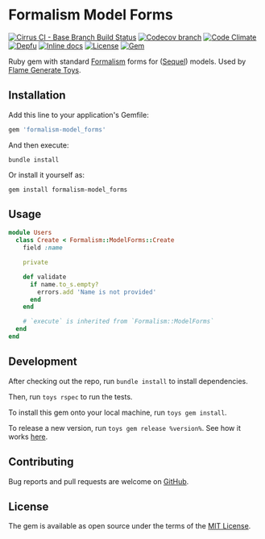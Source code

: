 # Formalism Model Forms

[![Cirrus CI - Base Branch Build Status](https://img.shields.io/cirrus/github/AlexWayfer/formalism-model_forms?style=flat-square)](https://cirrus-ci.com/github/AlexWayfer/formalism-model_forms)
[![Codecov branch](https://img.shields.io/codecov/c/github/AlexWayfer/formalism-model_forms/master.svg?style=flat-square)](https://codecov.io/gh/AlexWayfer/formalism-model_forms)
[![Code Climate](https://img.shields.io/codeclimate/maintainability/AlexWayfer/formalism-model_forms.svg?style=flat-square)](https://codeclimate.com/github/AlexWayfer/formalism-model_forms)
[![Depfu](https://img.shields.io/depfu/AlexWayfer/benchmark_toys?style=flat-square)](https://depfu.com/repos/github/AlexWayfer/formalism-model_forms)
[![Inline docs](https://inch-ci.org/github/AlexWayfer/formalism-model_forms.svg?branch=master)](https://inch-ci.org/github/AlexWayfer/formalism-model_forms)
[![License](https://img.shields.io/github/license/AlexWayfer/formalism-model_forms.svg?style=flat-square)](LICENSE.txt)
[![Gem](https://img.shields.io/gem/v/formalism-model_forms.svg?style=flat-square)](https://rubygems.org/gems/formalism-model_forms)

Ruby gem with standard [Formalism](https://github.com/AlexWayfer/formalism) forms
for ([Sequel](https://sequel.jeremyevans.net/)) models.
Used by [Flame Generate Toys](https://github.com/AlexWayfer/flame_generate_toys).

## Installation

Add this line to your application's Gemfile:

```ruby
gem 'formalism-model_forms'
```

And then execute:

```shell
bundle install
```

Or install it yourself as:

```shell
gem install formalism-model_forms
```

## Usage

```ruby
module Users
  class Create < Formalism::ModelForms::Create
    field :name

    private

    def validate
      if name.to_s.empty?
        errors.add 'Name is not provided'
      end
    end

    # `execute` is inherited from `Formalism::ModelForms`
  end
end
```

## Development

After checking out the repo, run `bundle install` to install dependencies.

Then, run `toys rspec` to run the tests.

To install this gem onto your local machine, run `toys gem install`.

To release a new version, run `toys gem release %version%`.
See how it works [here](https://github.com/AlexWayfer/gem_toys#release).

## Contributing

Bug reports and pull requests are welcome on [GitHub](https://github.com/AlexWayfer/formalism).

## License

The gem is available as open source under the terms of the
[MIT License](https://opensource.org/licenses/MIT).
